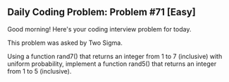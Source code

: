 ## Daily Coding Problem: Problem #71 [Easy]


Good morning! Here's your coding interview problem for today.

This problem was asked by Two Sigma.

Using a function rand7() that returns an integer from 1 to 7 (inclusive) with uniform probability, implement a function rand5() that returns an integer from 1 to 5 (inclusive).
